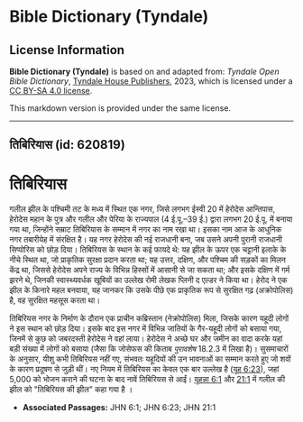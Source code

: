 # Bible Dictionary (Tyndale)

## License Information

**Bible Dictionary (Tyndale)** is based on and adapted from: _Tyndale Open Bible Dictionary_, [Tyndale House Publishers](https://tyndaleopenresources.com/), 2023, which is licensed under a [CC BY-SA 4.0 license](https://creativecommons.org/licenses/by-sa/4.0/legalcode.en).

This markdown version is provided under the same license.



--------------------------------

## तिबिरियास (id: 620819)

तिबिरियास
=========

गलील झील के पश्चिमी तट के मध्य में स्थित एक नगर, जिसे लगभग ईस्वी 20 में हेरोदेस आन्तिपास, हेरोदेस महान के पुत्र और गलील और पेरिया के राज्यपाल (4 ई.पू.–39 ई.) द्वारा लगभग 20 ई.पू. में बनाया गया था, जिन्होंने सम्राट तिबिरियास के सम्मान में नगर का नाम रखा था। इसका नाम आज के आधुनिक नगर तबारीयेह में संरक्षित है। यह नगर हेरोदेस की नई राजधानी बना, जब उसने अपनी पुरानी राजधानी सिप्पोरिस को छोड़ दिया। तिबिरियस के स्थान के कई फायदे थे: यह झील के ऊपर एक चट्टानी इलाके के नीचे स्थित था, जो प्राकृतिक सुरक्षा प्रदान करता था; यह उत्तर, दक्षिण, और पश्चिम की सड़कों का मिलन केंद्र था, जिससे हेरोदेस अपने राज्य के विभिन्न हिस्सों में आसानी से जा सकता था; और इसके दक्षिण में गर्म झरने थे, जिनकी स्वास्थ्यवर्धक खूबियों का उल्लेख रोमी लेखक प्लिनी द एल्डर ने किया था। हेरोद ने एक झील के किनारे महल बनवाया, यह जानकर कि उसके पीछे एक प्राकृतिक रूप से सुरक्षित गढ़ (अक्रोपोलिस) है, वह सुरक्षित महसूस करता था।

तिबिरियस नगर के निर्माण के दौरान एक प्राचीन कब्रिस्तान (नेक्रोपोलिस) मिला, जिसके कारण यहूदी लोगों ने इस स्थान को छोड़ दिया। इसके बाद इस नगर में विभिन्न जातियों के गैर\-यहूदी लोगों को बसाया गया, जिनमें से कुछ को जबरदस्ती हेरोदेस ने वहां लाया। हेरोदेस ने अच्छे घर और जमीन का वादा करके यहां बड़ी संख्या में लोगों को बसाया (जैसा कि जोसेफस की किताब *पुरावशेष* 18\.2\.3 में लिखा है)। सुसमाचारों के अनुसार, यीशु कभी तिबिरियस नहीं गए, संभवतः यहूदियों की उन भावनाओं का सम्मान करते हुए जो शवों के कारण प्रदूषण से जुड़ी थीं। नए नियम में तिबिरियस का केवल एक बार उल्लेख है ([यूह 6:23](https://ref.ly/John6:23)), जहां 5,000 को भोजन कराने की घटना के बाद नावें तिबिरियस से आईं। [यूहन्ना 6:1](https://ref.ly/John6:1) और [21:1](https://ref.ly/John21:1) में गलील की झील को "तिबिरियस की झील" कहा गया है ।

* **Associated Passages:** JHN 6:1; JHN 6:23; JHN 21:1

